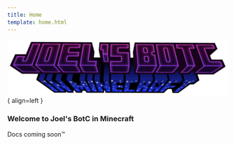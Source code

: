 ```yaml
---
title: Home
template: home.html
---
```



![Joel's BotC in Minecraft logo](assets/logo.png "Joel's BotC"){ align=left }

### Welcome to Joel's BotC in Minecraft

Docs coming soon™








